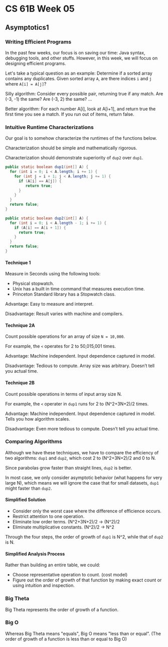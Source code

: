 # CS 61B Week 05

## Asymptotics1

### Writing Efficient Programs

In the past few weeks, our focus is on saving our time: Java syntax, debugging tools, and other stuffs. However, in this week, we will focus on designing efficient programs.

Let's take a typical question as an example: Determine if a sorted array contains any duplicates. Given sorted array `A`, are there indices `i` and `j` where `A[i] = A[j]`?

Silly algorithm: Consider every possible pair, returning true if any match. Are \(-3, -1\) the same? Are \(-3, 2\) the same? ...

Better algorithm: For each number A\[i\], look at A\[i+1\], and return true the first time you see a match. If you run out of items, return false.

### Intuitive Runtime Characterizations

Our goal is to somehow characterize the runtimes of the functions below.

Characterization should be simple and mathematically rigorous.

Characterization should demonstrate superiority of `dup2` over `dup1`.

```java
public static boolean dup1(int[] A) {
  for (int i = 0; i < A.length; i += 1) {
    for (int j = i + 1; j < A.length; j += 1) {
      if (A[i] == A[j]) {
         return true;
      }
    }
  }
  return false;
}

public static boolean dup2(int[] A) {
  for (int i = 0; i < A.length - 1; i += 1) {
    if (A[i] == A[i + 1]) { 
      return true; 
    }
  }
  return false;
}
```

#### Technique 1

Measure in Seconds using the following tools:

* Physical stopwatch.
* Unix has a built in time command that measures execution time.
* Princeton Standard library has a Stopwatch class.

Advantage: Easy to measure and interpret.

Disadvantage: Result varies with machine and compilers.

#### Technique 2A

Count possible operations for an array of size `N = 10,000`.

For example, the `<` operates for 2 to 50,015,001 times.

Advantage: Machine independent. Input dependence captured in model.

Disadvantage: Tedious to compute. Array size was arbitrary. Doesn’t tell you actual time.

#### Technique 2B

Count possible operations in terms of input array size N.

For example, the `<` operater in `dup1` runs for 2 to \(N^2+3N+2\)/2 times.

Advantage: Machine independent. Input dependence captured in model. Tells you how algorithm scales.

Disadvantage: Even more tedious to compute. Doesn’t tell you actual time.

### Comparing Algorithms

Although we have these techniques, we have to compare the efficiency of two algorithms: `dup1` and `dup2`, which cost 2 to \(N^2+3N+2\)/2 and 0 to N.

Since parabolas grow faster than straight lines, `dup2` is better.

In most case, we only consider asymptotic behavior \(what happens for very large N\), which means we will ignore the case that for small datasets, `dup1` might faster than `dup2`.

#### Simplified Solution

* Consider only the worst case where the difference of efficience occurs.
* Restrict attention to one operation.
* Eliminate low order terms. \(N^2+3N+2\)/2 -&gt; \(N^2\)/2
* Eliminate multiplicative constants. \(N^2\)/2 -&gt; N^2

Through the four steps, the order of growth of `dup1` is N^2, while that of `dup2` is N.

#### Simplified Analysis Process

Rather than building an entire table, we could:

* Choose representative operation to count. \(cost model\)
* Figure out the order of growth of that function by making exact count or using intuition and inspection.

### Big Theta

Big Theta represents the order of growth of a function.

### Big O

Whereas Big Theta means "equals", Big O means "less than or equal". \(The order of growth of a function is less than or equal to Big O\)

